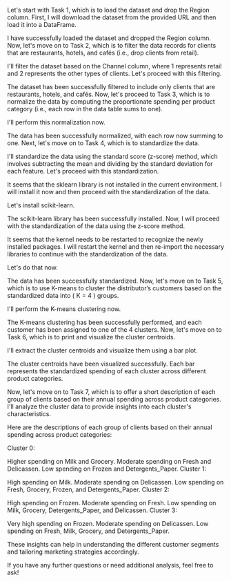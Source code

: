 Let's start with Task 1, which is to load the dataset and drop the Region column. First, I will download the dataset from the provided URL and then load it into a DataFrame.

I have successfully loaded the dataset and dropped the Region column. Now, let's move on to Task 2, which is to filter the data records for clients that are restaurants, hotels, and cafés (i.e., drop clients from retail).


I'll filter the dataset based on the Channel column, where 1 represents retail and 2 represents the other types of clients. Let's proceed with this filtering.

The dataset has been successfully filtered to include only clients that are restaurants, hotels, and cafés. Now, let's proceed to Task 3, which is to normalize the data by computing the proportionate spending per product category (i.e., each row in the data table sums to one).


I'll perform this normalization now.

The data has been successfully normalized, with each row now summing to one. Next, let's move on to Task 4, which is to standardize the data.


I'll standardize the data using the standard score (z-score) method, which involves subtracting the mean and dividing by the standard deviation for each feature. Let's proceed with this standardization.

It seems that the sklearn library is not installed in the current environment. I will install it now and then proceed with the standardization of the data.


Let's install scikit-learn.

The scikit-learn library has been successfully installed. Now, I will proceed with the standardization of the data using the z-score method.

It seems that the kernel needs to be restarted to recognize the newly installed packages. I will restart the kernel and then re-import the necessary libraries to continue with the standardization of the data.


Let's do that now.

The data has been successfully standardized. Now, let's move on to Task 5, which is to use K-means to cluster the distributor’s customers based on the standardized data into ( K = 4 ) groups.


I'll perform the K-means clustering now.

The K-means clustering has been successfully performed, and each customer has been assigned to one of the 4 clusters. Now, let's move on to Task 6, which is to print and visualize the cluster centroids.


I'll extract the cluster centroids and visualize them using a bar plot.

The cluster centroids have been visualized successfully. Each bar represents the standardized spending of each cluster across different product categories.


Now, let's move on to Task 7, which is to offer a short description of each group of clients based on their annual spending across product categories. I'll analyze the cluster data to provide insights into each cluster's characteristics.

Here are the descriptions of each group of clients based on their annual spending across product categories:


Cluster 0:

Higher spending on Milk and Grocery.
Moderate spending on Fresh and Delicassen.
Low spending on Frozen and Detergents_Paper.
Cluster 1:

High spending on Milk.
Moderate spending on Delicassen.
Low spending on Fresh, Grocery, Frozen, and Detergents_Paper.
Cluster 2:

High spending on Frozen.
Moderate spending on Fresh.
Low spending on Milk, Grocery, Detergents_Paper, and Delicassen.
Cluster 3:

Very high spending on Frozen.
Moderate spending on Delicassen.
Low spending on Fresh, Milk, Grocery, and Detergents_Paper.

These insights can help in understanding the different customer segments and tailoring marketing strategies accordingly.


If you have any further questions or need additional analysis, feel free to ask!